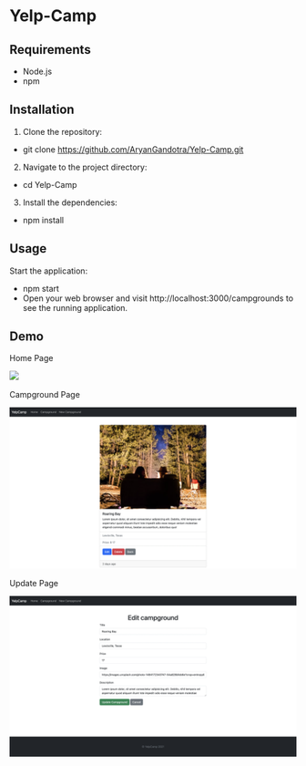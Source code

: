 # Yelp-Camp

## Requirements
- Node.js
- npm

## Installation
1. Clone the repository:

- git clone https://github.com/AryanGandotra/Yelp-Camp.git

2. Navigate to the project directory:

- cd Yelp-Camp

3. Install the dependencies:

- npm install

## Usage

Start the application:

- npm start
- Open your web browser and visit http://localhost:3000/campgrounds to see the running application.

## Demo

Home Page

![](https://github.com/AryanGandotra/Yelp-Camp/blob/main/images/demo1.png)

Campground Page

![](https://github.com/AryanGandotra/Yelp-Camp/blob/main/images/demo2.png)

Update Page

![](https://github.com/AryanGandotra/Yelp-Camp/blob/main/images/demo3.png)
